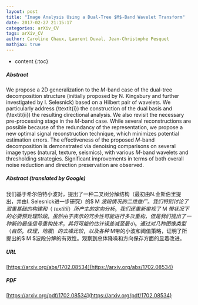 ```yaml
---
layout: post
title: "Image Analysis Using a Dual-Tree $M$-Band Wavelet Transform"
date: 2017-02-27 21:15:17
categories: arXiv_CV
tags: arXiv_CV
author: Caroline Chaux, Laurent Duval, Jean-Christophe Pesquet
mathjax: true
---
```


* content
{:toc}

##### Abstract
We propose a 2D generalization to the $M$-band case of the dual-tree decomposition structure (initially proposed by N. Kingsbury and further investigated by I. Selesnick) based on a Hilbert pair of wavelets. We particularly address (\textit{i}) the construction of the dual basis and (\textit{ii}) the resulting directional analysis. We also revisit the necessary pre-processing stage in the $M$-band case. While several reconstructions are possible because of the redundancy of the representation, we propose a new optimal signal reconstruction technique, which minimizes potential estimation errors. The effectiveness of the proposed $M$-band decomposition is demonstrated via denoising comparisons on several image types (natural, texture, seismics), with various $M$-band wavelets and thresholding strategies. Significant improvements in terms of both overall noise reduction and direction preservation are observed.

##### Abstract (translated by Google)
我们基于希尔伯特小波对，提出了一种二叉树分解结构（最初由N.金斯伯里提出，并由I. Selesnick进一步研究）的$ M $波段情况的二维推广。我们特别讨论了双重基础的构建和（\ textit {ii}）所产生的定向分析。我们还重新审视了$ M $带状况下的必要预处理阶段。虽然由于表示的冗余性可能进行多次重构，但是我们提出了一种新的最佳信号重构技术，其将可能的估计误差减至最小。通过对几种图像类型（自然，纹理，地震）的去噪比较，以及各种$ M带的小波和阈值策略，证明了所提出的$ M $波段分解的有效性。观察到总体降噪和方向保存方面的显着改进。

##### URL
[https://arxiv.org/abs/1702.08534](https://arxiv.org/abs/1702.08534)

##### PDF
[https://arxiv.org/pdf/1702.08534](https://arxiv.org/pdf/1702.08534)

